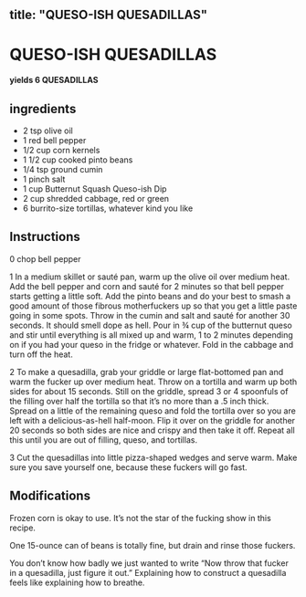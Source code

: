 

title: "QUESO-ISH QUESADILLAS"
---
# QUESO-ISH QUESADILLAS



#### yields  6 QUESADILLAS


## ingredients
* 2 tsp olive oil 
* 1 red bell pepper 
* 1/2 cup corn kernels 
* 1 1/2 cup cooked pinto beans 
* 1/4 tsp ground cumin 
* 1 pinch salt 
* 1 cup Butternut Squash Queso-ish Dip 
* 2 cup shredded cabbage, red or green 
* 6 burrito-size tortillas, whatever kind you like 



## Instructions
0 chop bell pepper

1 In a medium skillet or sauté pan, warm up the olive oil over medium heat. Add the bell pepper and corn and sauté for 2 minutes so that bell pepper starts getting a little soft. Add the pinto beans and do your best to smash a good amount of those fibrous motherfuckers up so that you get a little paste going in some spots. Throw in the cumin and salt and sauté for another 30 seconds. It should smell dope as hell. Pour in ¾ cup of the butternut queso and stir until everything is all mixed up and warm, 1 to 2 minutes depending on if you had your queso in the fridge or whatever. Fold in the cabbage and turn off the heat.

2 To make a quesadilla, grab your griddle or large flat-bottomed pan and warm the fucker up over medium heat. Throw on a tortilla and warm up both sides for about 15 seconds. Still on the griddle, spread 3 or 4 spoonfuls of the filling over half the tortilla so that it’s no more than a .5 inch thick. Spread on a little of the remaining queso and fold the tortilla over so you are left with a delicious-as-hell half-moon. Flip it over on the griddle for another 20 seconds so both sides are nice and crispy and then take it off. Repeat all this until you are out of filling, queso, and tortillas.

3 Cut the quesadillas into little pizza-shaped wedges and serve warm. Make sure you save yourself one, because these fuckers will go fast.



## Modifications
Frozen corn is okay to use. It’s not the star of the fucking show in this recipe.

 One 15-ounce can of beans is totally fine, but drain and rinse those fuckers.

 You don’t know how badly we just wanted to write “Now throw that fucker in a quesadilla, just figure it out.” Explaining how to construct a quesadilla feels like explaining how to breathe.




